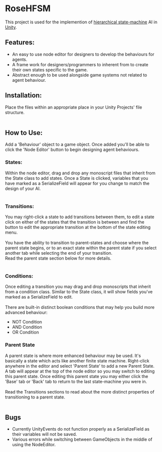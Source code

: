 <h1>RoseHFSM</h1>
This project is used for the implemention of <a href="https://en.wikipedia.org/wiki/UML_state_machine#Hierarchically_nested_states">hierarchical state-machine</a> AI in <a href="https://Unity3d.com">Unity</a>.

<h2>Features:</h2>
<ul>
<li>An easy to use node editor for designers to develop the behaviours for agents.</li>
<li>A frame work for designers/programmers to inherent from to create their own states specific to the game.</li>
<li>Abstract enough to be used alongside game systems not related to agent behaviour.</li>
</ul>
<h2>Installation:</h2>
Place the files within an appropriate place in your Unity Projects' file structure.</br>
</br>
<h2>How to Use:</h2>
Add a 'Behaviour' object to a game object. Once added you'll be able to click the 'Node Editor' button to 
begin designing agent behaviours.</br>

<h3>States:</h3>
Within the node editor, drag and drop any monoscript files that inherit from the State class to add states. 
Once a State is clicked, variables that you have marked as a SerializeField will appear for you change to 
match the design of your AI. </br>
</br>
<h3>Transitions:</h3>
You may right-click a state to add transitions between them, to edit a state 
click on either of the states that the transition is between and find the button to edit the appropriate 
transition at the bottom of the state editing menu.</br> 
</br>
You have the ability to transition to parent-states and choose where the parent state begins, or to an 
exact state within the parent state if you select another tab while selecting the end of your transition.</br>
Read the parent state section below for more details.</br>
</br>
<h3>Conditions:</h3>
Once editing a transition you may drag and drop monoscripts 
that inherit from a condition class. Similar to the State class, it will show fields you've marked as 
a SerializeField to edit.</br>
</br>
There are built-in distinct boolean conditions that may help you build more 
advanced behaviour:</br> 
<ul>
<li>NOT Condition</li>
<li>AND Condition</li>
<li>OR Condition</li>
</ul>
<h3>Parent State</h3>
A parent state is where more enhanced behaviour may be used. It's basically a state which acts like 
another finite state machine. Right-click anywhere in the editor and select 'Parent State' to add a 
new Parent State. A tab will appear at the top of the node editor so you may switch to editing this
parent state. Once editing this parent state you may either click the 'Base' tab or 'Back' tab to 
return to the last state-machine you were in.</br>
</br>
Read the Transitions sections to read about the more distinct properties of transitioning to a parent
state.</br>
</br>
<h2>Bugs</h2>
<ul>
<li>Currently UnityEvents do not function properly as a SerializeField as their variables will not be saved.</li>
<li>Various errors while switching between GameObjects in the middle of using the NodeEditor.</li>
</ul>
